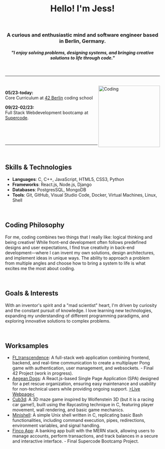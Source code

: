 <h1 align="center">Hello! I'm Jess!</h1>
<br>
<h3 align="center">A curious and enthusiastic mind and software engineer based in Berlin, Germany.</h3>
<h4 align="center"><i>"I enjoy solving problems, designing systems, and bringing creative solutions to life through code."</i></h4>

<br>
<hr>
<br>

<img align="right" alt="Coding" height="200" src="https://gifdb.com/images/high/cowboy-bebop-edward-balancing-fqfdbpndc783uduo.gif">

<p><b>05/23-today:</b><br> Core Curriculum at <a href="https://42berlin.de/" rel="noreferrer">42 Berlin</a> coding school</p>
<p><b>09/22-02/23:</b><br> Full Stack Webdevelopment bootcamp at <a href="https://www.super-code.de/" rel="noreferrer">Supercode</a>.</p>

<br>
<br>
<br>
<hr>
<br>

## Skills & Technologies

- **Languages**: C, C++, JavaScript, HTML5, CSS3, Python
- **Frameworks**: React.js, Node.js, Django
- **Databases**: PostgresSQL, MongoDB
- **Tools**: Git, GitHub, Visual Studio Code, Docker, Virtual Machines, Linux, Shell

<br>

## Coding Philosophy
For me, coding combines two things that I really like: logical thinking and being creative! While front-end development often follows predefined designs and user expectations, I find true creativity in back-end development—where I can invent my own solutions, design architectures, and implement ideas in unique ways. The ability to approach a problem from multiple angles and choose how to bring a system to life is what excites me the most about coding.

<br>

## Goals & Interests

With an inventor's spirit and a "mad scientist" heart, I'm driven by curiosity and the constant pursuit of knowledge. I love learning new technologies, expanding my understanding of different programming paradigms, and exploring innovative solutions to complex problems.

<br>

## Worksamples

- [Ft_transcendence](https://github.com/yubi42/42-ft_transcendence): A full-stack web application combining frontend, backend, and real-time communication to create a multiplayer Pong game with authentication, user management, and websockets. - Final 42 Project (work in progress).
- [Aegean Dogs](https://github.com/yubi42/website-aegean_dogs): A React.js-based Single Page Application (SPA) designed for a pet rescue organization, ensuring easy maintenance and usability for non-technical users while providing ongoing support. [>Live Webpage<](https://www.aegean-dogs.de/)
- [Cub3d](https://github.com/yubi42/42-cub3d): A 3D maze game inspired by Wolfenstein 3D (but it is a racing car game!), built using the Raycasting technique in C, featuring player movement, wall rendering, and basic game mechanics.
- [Minishell](https://github.com/yubi42/42-minishell): A simple Unix shell written in C, replicating basic Bash functionalities, including command execution, pipes, redirections, environment variables, and signal handling.
- [Finco App](https://github.com/yubi42/Supercode-Finco): A banking app built with the MERN stack, allowing users to manage accounts, perform transactions, and track balances in a secure and interactive interface. - Final Supercode Bootcamp Project.

